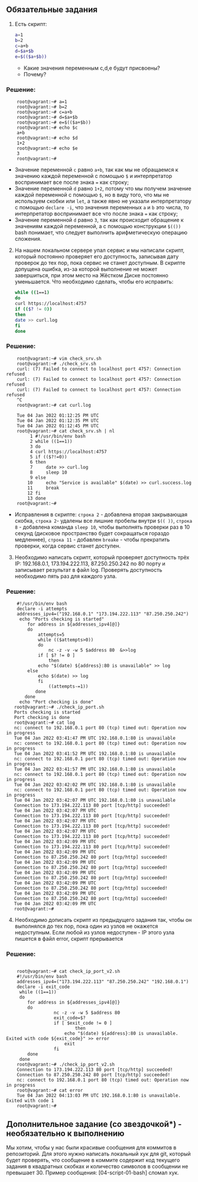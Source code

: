 

## Обязательные задания

1. Есть скрипт:
	```bash
	a=1
	b=2
	c=a+b
	d=$a+$b
	e=$(($a+$b))
	```
	* Какие значения переменным c,d,e будут присвоены?
	* Почему?
 ### Решение:
 ```
     root@vagrant:~# a=1
     root@vagrant:~# b=2
     root@vagrant:~# c=a+b
     root@vagrant:~# d=$a+$b
     root@vagrant:~# e=$(($a+$b))
     root@vagrant:~# echo $c
     a+b
     root@vagrant:~# echo $d
     1+2
     root@vagrant:~# echo $e
     3
     root@vagrant:~# 
 ```
 * Значение переменной `с` равно `a+b`, так как мы не обращаемся к значению каждой переменной с помощью `$` и интерпретатор воспринимает все после знака `=` как  строку;
 * Значение переменной `d` равно `1+2`, потому что мы получем значение каждой переменной с помощью `$`, но в виду того, что мы не используем скобки или `let`, а также явно не указали интерпретатору с помощью `declare -i`, что значения переменных `a` и `b` это числа, то интерпретатор воспринимает все что после знака `=` как строку;
 * Значение переменной `d` равно `3`, так как происходит обращение к значениям каждой переменной, а с помощью конструкции `$(())` bash понимает, что следует выполнить арифметическую операцию сложения.
 
2. На нашем локальном сервере упал сервис и мы написали скрипт, который постоянно проверяет его доступность, записывая дату проверок до тех пор, пока сервис не станет доступным. В скрипте допущена ошибка, из-за которой выполнение не может завершиться, при этом место на Жёстком Диске постоянно уменьшается. Что необходимо сделать, чтобы его исправить:
	```bash
	while ((1==1)
	do
	curl https://localhost:4757
	if (($? != 0))
	then
	date >> curl.log
	fi
	done
	```
 ### Решение:
 ```
     root@vagrant:~# vim check_srv.sh 
     root@vagrant:~# ./check_srv.sh 
     curl: (7) Failed to connect to localhost port 4757: Connection refused
     curl: (7) Failed to connect to localhost port 4757: Connection refused
     curl: (7) Failed to connect to localhost port 4757: Connection refused
     ^C
     root@vagrant:~# cat curl.log 
     
     Tue 04 Jan 2022 01:12:25 PM UTC
     Tue 04 Jan 2022 01:12:35 PM UTC
     Tue 04 Jan 2022 01:12:45 PM UTC
     root@vagrant:~# cat check_srv.sh | nl
          1	#!/usr/bin/env bash
          2	while ((1==1))
          3	do
          4	curl https://localhost:4757
          5	if (($?!=0))
          6	then
          7	    date >> curl.log
          8	    sleep 10
          9	else
         10	    echo "Service is available" $(date) >> curl.success.log	
         11	    break
         12	fi
         13	done
     root@vagrant:~# 

 ```
 * Исправления в скрипте: `строка 2` - добавлена вторая закрывающая скобка, `строка 2`- удалены все лишние пробелы внутри `$(( ))`, `строка 8` - добавлена команда `sleep 10`, чтобы выполнять проверки раз в 10 секунд (дисковое пространство будет сокращаться гораздо медленнее), `строка 11` - добавлен `breake` - чтобы прекратить проверки, когда сервис станет доступен.

3. Необходимо написать скрипт, который проверяет доступность трёх IP: 192.168.0.1, 173.194.222.113, 87.250.250.242 по 80 порту и записывает результат в файл log. Проверять доступность необходимо пять раз для каждого узла.
 ### Решение:
 ```
     #!/usr/bin/env bash
     declare -i attempts
     addresses_ipv4=("192.168.0.1" "173.194.222.113" "87.250.250.242")
      echo "Ports checking is started"
         for address in ${addresses_ipv4[@]}
         do
     	     attempts=5
             while (($attempts>0))
             do
     	         nc -z -v -w 5 $address 80  &>>log
	         if [ $? != 0 ]
                 then
		     echo "$(date) ${address}:80 is unavailable" >> log
		 else
		     echo $(date) >> log
          	 fi	    
                 ((attempts-=1))
            done
        done
      echo "Port checking is done"
    root@vagrant:~# ./check_ip_port.sh 
    Ports checking is started
    Port checking is done
    root@vagrant:~# cat log
    nc: connect to 192.168.0.1 port 80 (tcp) timed out: Operation now in progress
    Tue 04 Jan 2022 03:41:47 PM UTC 192.168.0.1:80 is unavailable
    nc: connect to 192.168.0.1 port 80 (tcp) timed out: Operation now in progress
    Tue 04 Jan 2022 03:41:52 PM UTC 192.168.0.1:80 is unavailable
    nc: connect to 192.168.0.1 port 80 (tcp) timed out: Operation now in progress
    Tue 04 Jan 2022 03:41:57 PM UTC 192.168.0.1:80 is unavailable
    nc: connect to 192.168.0.1 port 80 (tcp) timed out: Operation now in progress
    Tue 04 Jan 2022 03:42:02 PM UTC 192.168.0.1:80 is unavailable
    nc: connect to 192.168.0.1 port 80 (tcp) timed out: Operation now in progress
    Tue 04 Jan 2022 03:42:07 PM UTC 192.168.0.1:80 is unavailable
    Connection to 173.194.222.113 80 port [tcp/http] succeeded!
    Tue 04 Jan 2022 03:42:07 PM UTC
    Connection to 173.194.222.113 80 port [tcp/http] succeeded!
    Tue 04 Jan 2022 03:42:07 PM UTC
    Connection to 173.194.222.113 80 port [tcp/http] succeeded!
    Tue 04 Jan 2022 03:42:07 PM UTC
    Connection to 173.194.222.113 80 port [tcp/http] succeeded!
    Tue 04 Jan 2022 03:42:09 PM UTC
    Connection to 173.194.222.113 80 port [tcp/http] succeeded!
    Tue 04 Jan 2022 03:42:09 PM UTC
    Connection to 87.250.250.242 80 port [tcp/http] succeeded!
    Tue 04 Jan 2022 03:42:09 PM UTC
    Connection to 87.250.250.242 80 port [tcp/http] succeeded!
    Tue 04 Jan 2022 03:42:09 PM UTC
    Connection to 87.250.250.242 80 port [tcp/http] succeeded!
    Tue 04 Jan 2022 03:42:09 PM UTC
    Connection to 87.250.250.242 80 port [tcp/http] succeeded!
    Tue 04 Jan 2022 03:42:09 PM UTC
    Connection to 87.250.250.242 80 port [tcp/http] succeeded!
    Tue 04 Jan 2022 03:42:09 PM UTC
    root@vagrant:~# 
 
 ```

4. Необходимо дописать скрипт из предыдущего задания так, чтобы он выполнялся до тех пор, пока один из узлов не окажется недоступным. Если любой из узлов недоступен - IP этого узла пишется в файл error, скрипт прерывается
  ### Решение:
  ```
  
      root@vagrant:~# cat check_ip_port_v2.sh 
      #!/usr/bin/env bash
      addresses_ipv4=("173.194.222.113" "87.250.250.242" "192.168.0.1")
      declare -i exit_code
       while ((1==1))
       do	 
          for address in ${addresses_ipv4[@]}
          do
            	    nc -z -v -w 5 $address 80
            	    exit_code=$? 
            	    if [ $exit_code != 0 ]
                            then
            		    echo "$(date) ${address}:80 is unavailable. Exited with code ${exit_code}" >> error
            		    exit
            	    fi	    
          done
       done
      root@vagrant:~# ./check_ip_port_v2.sh 
      Connection to 173.194.222.113 80 port [tcp/http] succeeded!
      Connection to 87.250.250.242 80 port [tcp/http] succeeded!
      nc: connect to 192.168.0.1 port 80 (tcp) timed out: Operation now in progress
      root@vagrant:~# cat error 
      Tue 04 Jan 2022 04:13:03 PM UTC 192.168.0.1:80 is unavailable. Exited with code 1
      root@vagrant:~# 

  ```
  
## Дополнительное задание (со звездочкой*) - необязательно к выполнению

Мы хотим, чтобы у нас были красивые сообщения для коммитов в репозиторий. Для этого нужно написать локальный хук для git, который будет проверять, что сообщение в коммите содержит код текущего задания в квадратных скобках и количество символов в сообщении не превышает 30. Пример сообщения: \[04-script-01-bash\] сломал хук.
